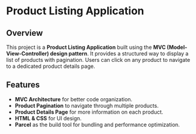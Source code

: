 # Product Listing Application  
 
## Overview  
 
This project is a **Product Listing Application** built using the **MVC (Model-View-Controller) design pattern**. It provides a structured way to display a list of products with pagination. Users can click on any product to navigate to a dedicated product details page.  
 
## Features  
 
- **MVC Architecture** for better code organization.  
- **Product Pagination** to navigate through multiple products.  
- **Product Details Page** for more information on each product.  
- **HTML & CSS** for UI design.  
- **Parcel** as the build tool for bundling and performance optimization.  